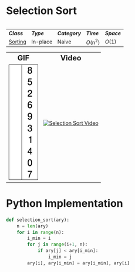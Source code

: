 # Selection Sort
<head>
    <link rel="stylesheet" href="/assets/css/table.css">
</head>
<body>
    <table class="full">
        <tr>
            <table class="full">
                <tr>
                    <td><strong><i>Class</i></strong></td>
                    <td><strong><i>Type</i></strong></td>
                    <td><strong><i>Category</i></strong></td>
                    <td><strong><i>Time</i></strong></td>
                    <td><strong><i>Space</i></strong></td>
                </tr>
                <tr>
                    <td><a href="/quickreference/Sorting/Sorting">Sorting</a></td>
                    <td>In-place</td>
                    <td>Naive</td>
                    <td><i>O</i>(n<sup>2</sup>)</td>
                    <td><i>O</i>(1)</td>
                </tr>
            </table>
        </tr>
        <tr>
            <table class="full">
                <tr style="text-align: center; font-size:20px;">
                    <td><strong>GIF</strong></td>
                    <td><strong>Video</strong></td>
                </tr>
                <tr>
                    <td><img src="SelectionSort.gif" alt="Selection Sort GIF" width="80" height="315"/></td>
                    <td><a href="https://youtu.be/g-PGLbMth_g"><img src="http://img.youtube.com/vi/g-PGLbMth_g/0.jpg" alt="Selection Sort Video" width="560" height="315"/></a></td>
                </tr>
            </table>
        </tr>
    </table>
</body>

# Python Implementation
``` python
def selection_sort(ary):
    n = len(ary)
    for i in range(n):
        i_min = i
        for j in range(i+1, n):
            if ary[j] < ary[i_min]:
                i_min = j
        ary[i], ary[i_min] = ary[i_min], ary[i]
```